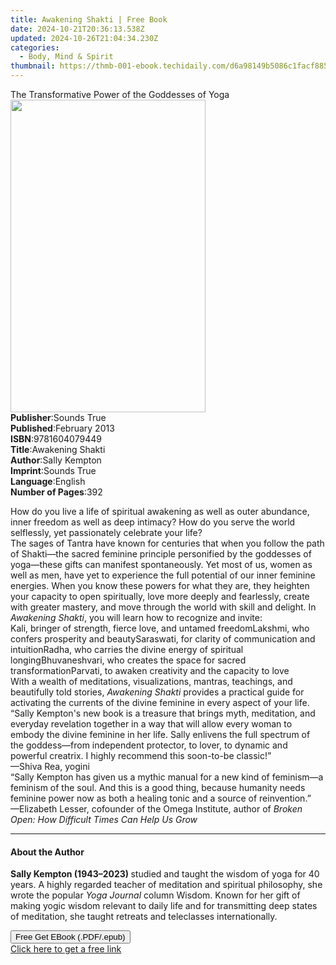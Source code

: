```yaml
---
title: Awakening Shakti | Free Book
date: 2024-10-21T20:36:13.538Z
updated: 2024-10-26T21:04:34.230Z
categories:
  - Body, Mind & Spirit
thumbnail: https://thmb-001-ebook.techidaily.com/d6a98149b5086c1facf88567460ec926a55533f3b4e2e70b3e08fcf83cdbe2af.jpg
---
```

<main id="book-container">
  <div class="flex flex-col">
    <div class="book-brief flex-1 py-6 px-4 sm:p-6 md:py-10 md:px-8">
      <!-- brief-->
      <div class="book-brief-main">
        The Transformative Power of the Goddesses of Yoga
      </div>
    </div>
    <div
      class="book-meta-info flex-1 grid gap-4 col-start-1 col-end-3 row-start-1 sm:mb-6 sm:grid-cols-4 lg:gap-6 lg:col-start-2 lg:row-end-6 lg:row-span-6 lg:mb-0"
    >
      <div
        class="book-meta-info-left place-content-center mt-4 p-4 text-sm leading-6 col-start-2 col-span-2 dark:text-slate-400"
      >
        <img
          class="w-full h-500 object-cover rounded-lg sm:h-255 sm:col-span-2 lg:col-span-full"
          src="https://img-001-ebook.techidaily.com/6a241f24ce3918e75e7735583680be0070e94e9944c7b8afe2b7f8e8bd6c0b31.jpg"
          alt=""
          width="312"
          height="500"
        />
      </div>
      <div
        class="book-meta-info-right mt-2 col-start-1 row-start-2 col-span-3 self-center"
      >
        <!-- meta data  -->
        <div class="flex flex-col px-4 md:px-8">
          <div class="flex-1">
            <strong>Publisher</strong>:<span class="px-2">Sounds True</span>
          </div>
          <div class="flex-1">
            <strong>Published</strong>:<span class="px-2">February 2013</span>
          </div>
          <div class="flex-1">
            <strong>ISBN</strong>:<span class="px-2">9781604079449</span>
          </div>
          <div class="flex-1">
            <strong>Title</strong>:<span class="px-2">Awakening Shakti</span>
          </div>
          <div class="flex-1">
            <strong>Author</strong>:<span class="px-2">Sally Kempton</span>
          </div>
          <div class="flex-1">
            <strong>Imprint</strong>:<span class="px-2">Sounds True</span>
          </div>
          <div class="flex-1">
            <strong>Language</strong>:<span class="px-2">English</span>
          </div>
          <div class="flex-1">
            <strong>Number of Pages</strong>:<span class="px-2">392</span>
          </div>
        </div>
      </div>
    </div>
    <div class="book-description flex-1 py-6 px-4 sm:p-6 md:py-10 md:px-8">
      <div class="book-description-main">
        <div accordion-content="" id="description">
          <p>
            How do you live a life of spiritual awakening as well as outer
            abundance, inner freedom as well as deep intimacy? How do you serve
            the world selflessly, yet passionately celebrate your life?<br />The
            sages of Tantra have known for centuries that when you follow the
            path of Shakti—the sacred feminine principle personified by the
            goddesses of yoga—these gifts can manifest spontaneously. Yet most
            of us, women as well as men, have yet to experience the full
            potential of our inner feminine energies. When you know these powers
            for what they are, they heighten your capacity to open spiritually,
            love more deeply and fearlessly, create with greater mastery, and
            move through the world with skill and delight. In
            <i>Awakening Shakti</i>, you will learn how to recognize and
            invite:<br />Kali, bringer of strength, fierce love, and untamed
            freedomLakshmi, who confers prosperity and beautySaraswati, for
            clarity of communication and intuitionRadha, who carries the divine
            energy of spiritual longingBhuvaneshvari, who creates the space for
            sacred transformationParvati, to awaken creativity and the capacity
            to love<br />With a wealth of meditations, visualizations, mantras,
            teachings, and beautifully told stories,
            <i>Awakening Shakti</i> provides a practical guide for activating
            the currents of the divine feminine in every aspect of your life.<br />“Sally
            Kempton's new book is a treasure that brings myth, meditation, and
            everyday revelation together in a way that will allow every woman to
            embody the divine feminine in her life. Sally enlivens the full
            spectrum of the goddess—from independent protector, to lover, to
            dynamic and powerful creatrix. I highly recommend this soon-to-be
            classic!”<br />—Shiva Rea, yogini<br />“Sally Kempton has given us a
            mythic manual for a new kind of feminism—a feminism of the soul. And
            this is a good thing, because humanity needs feminine power now as
            both a healing tonic and a source of reinvention.”<br />—Elizabeth
            Lesser, cofounder of the Omega Institute, author of
            <i>Broken Open: How Difficult Times Can Help Us Grow</i>
          </p>
        </div>
        <div class="accordion-fader"></div>
      </div>
    </div>
    <div class="book-excerpts flex-1 py-6 px-4 sm:p-6 md:py-10 md:px-8">
      <!-- excerpts-->
      <div class="book-excerpts-main">
        <hr />
        <h4 class="placeholder placeholder-heading">
          <span>About the Author</span>
        </h4>
        <p>
          <b>Sally Kempton</b><b> (1943–2023) </b>studied and taught the wisdom
          of yoga for 40 years. A highly regarded teacher of meditation and
          spiritual philosophy, she wrote the popular <i>Yoga Journal</i> column
          Wisdom. Known for her gift of making yogic wisdom relevant to daily
          life and for transmitting deep states of meditation, she taught
          retreats and teleclasses internationally.
        </p>
      </div>
    </div>
    <div
      class="book-about-author flex-1 py-6 px-4 sm:p-6 md:py-10 md:px-8"
    ></div>
    <div class="book-free-get flex-1 py-6 px-4 sm:p-6 md:py-10 md:px-8">
      <button
        id="btn-free-get"
        class="bg-blue-500 hover:bg-blue-700 text-white font-bold py-2 px-4 rounded"
      >
        Free Get EBook (.PDF/.epub)
      </button>
      <div id="countdown-display" class="px-2 text-lg mt-2"></div>
      <a
        id="free-link"
        class="hidden bg-blue-500 hover:bg-blue-700 text-white font-bold py-2 px-4 rounded"
        href="https://www.ebooks.com/en-us/book/210761864/awakening-shakti/sally-kempton/"
        target="_blank"
        >Click here to get a free link</a
      >
    </div>
    <script>
      let countdownTime = 0;
      let countdownInterval = null;
      document
        .getElementById('btn-free-get')
        .addEventListener('click', startCountdown);
      function startCountdown() {
        countdownTime = new Date().getTime() + 60000 * 3;
        countdownInterval = setInterval(updateCountdown, 1000);
        document.getElementById('btn-free-get').disabled = true;
        document
          .getElementById('btn-free-get')
          .classList.add('bg-gray-500', 'cursor-not-allowed');
      }
      function updateCountdown() {
        let currentTime = new Date().getTime();
        let timeLeft = countdownTime - currentTime;
        let secondsLeft = Math.floor(timeLeft / 1000);
        document.getElementById('countdown-display').innerHTML =
          `Remaining time: ${secondsLeft} seconds.`;
        if (secondsLeft <= 0) {
          clearInterval(countdownInterval);
          document.getElementById('btn-free-get').classList.add('hidden');
          document.getElementById('free-link').classList.remove('hidden');
          document.getElementById('countdown-display').innerHTML = '';
        }
      }
    </script>
  </div>
</main>

<ins class="adsbygoogle"
      style="display:block"
      data-ad-client="ca-pub-7571918770474297"
      data-ad-slot="8358498916"
      data-ad-format="auto"
      data-full-width-responsive="true"></ins>
    